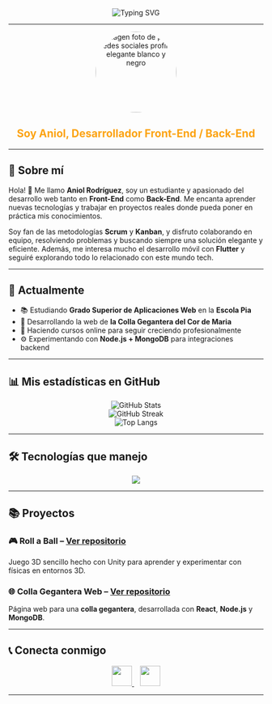 <div align="center">

  <!-- Animación de texto con barra blanca incluida -->
  <img src="https://readme-typing-svg.herokuapp.com?font=Fira+Code&size=28&pause=1000&color=FFFFFF&center=true&vCenter=true&width=450&lines=Bienvenido+a+mi+GitHub!+|;Estudiante+web+|;Front+for+All,+Back+for+one+|" alt="Typing SVG" />

</div>

---

<div align="center">
  <img src="https://github.com/user-attachments/assets/a4f93bf5-1fae-47f8-b036-1a20c97378d4" alt="imagen foto de perfil redes sociales profile elegante blanco y negro" width="160px" style="border-radius: 50%;" />
  
  <h2 style="color: #FCA311;">Soy Aniol, Desarrollador Front-End / Back-End</h2>
</div>

---

## 📖 Sobre mí

Hola! 👋 Me llamo **Aniol Rodríguez**, soy un estudiante y apasionado del desarrollo web tanto en **Front-End** como **Back-End**. Me encanta aprender nuevas tecnologías y trabajar en proyectos reales donde pueda poner en práctica mis conocimientos.

Soy fan de las metodologías **Scrum** y **Kanban**, y disfruto colaborando en equipo, resolviendo problemas y buscando siempre una solución elegante y eficiente. Además, me interesa mucho el desarrollo móvil con **Flutter** y seguiré explorando todo lo relacionado con este mundo tech.

---

## 🚀 Actualmente

- 📚 Estudiando **Grado Superior de Aplicaciones Web** en la **Escola Pia**
- 🔭 Desarrollando la web de **la Colla Gegantera del Cor de Maria**
- 🌱 Haciendo cursos online para seguir creciendo profesionalmente
- ⚙️ Experimentando con **Node.js + MongoDB** para integraciones backend

---

## 📊 Mis estadísticas en GitHub

<div align="center">
  <img src="https://github-readme-stats.vercel.app/api?username=DRAKEFISTFIRE&show_icons=true&theme=radical" alt="GitHub Stats" />
  <br>
  <img src="https://github-readme-streak-stats.herokuapp.com/?user=DRAKEFISTFIRE&theme=radical" alt="GitHub Streak" />
  <br>
  <img src="https://github-readme-stats.vercel.app/api/top-langs/?username=DRAKEFISTFIRE&layout=compact&theme=radical" alt="Top Langs" />
</div>

---

## 🛠️ Tecnologías que manejo

<p align="center">
  <img src="https://skillicons.dev/icons?i=html,css,js,ts,php,react,nodejs,mongodb,flutter,mysql,git,github,vscode,linux,windows&perline=8" />
</p>

---

## 📚 Proyectos

### 🎮 **Roll a Ball** – [Ver repositorio](https://github.com/DRAKEFISTFIRE/Roll-a-Ball)

Juego 3D sencillo hecho con Unity para aprender y experimentar con físicas en entornos 3D.

### 🌐 **Colla Gegantera Web** – [Ver repositorio](https://github.com/DRAKEFISTFIRE/Colla-gegantera-web-project)

Página web para una **colla gegantera**, desarrollada con **React**, **Node.js** y **MongoDB**.

---

## 📞 Conecta conmigo

<p align="center">
  <a href="https://www.linkedin.com/in/aniol-rodriguez-530514295/">
    <img src="https://raw.githubusercontent.com/rahulbanerjee26/githubAboutMeGenerator/main/icons/linked-in-alt.svg" width="40px">
  </a>
  &nbsp;&nbsp;
  <a href="[https://www.instagram.com/aniol.codes/](https://www.instagram.com/aniolrodriguez_2005?igsh=djBkaWQwN2xldThv)">
    <img src="https://raw.githubusercontent.com/rahulbanerjee26/githubAboutMeGenerator/main/icons/instagram.svg" width="40px">
  </a>
</p>

---


